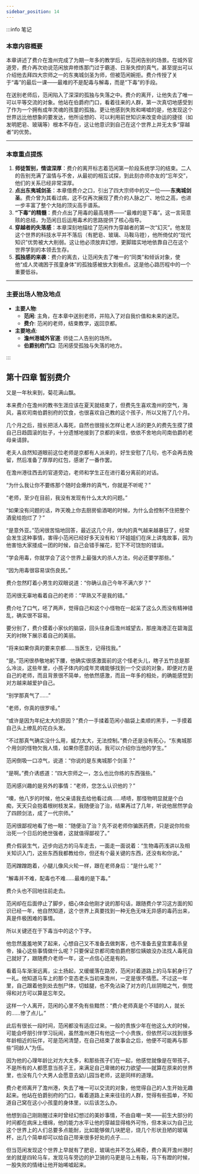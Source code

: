 ```yaml
---
sidebar_position: 14
---
```


:::info 笔记

### 本章内容概要

本章讲述了费介在澹州完成了为期一年多的教学后，与范闲告别的场景。在城外官道旁，费介再次劝说范闲放弃修炼那门过于霸道、日渐失控的真气，甚至提出可以介绍他去拜四大宗师之一的东夷城剑圣为师，但被范闲婉拒。费介传授了关于“毒”的最后一课——最难的不是配毒与解毒，而是“下毒”的手段。

在送别老师后，范闲陷入了深深的孤独与失落之中。费介的离开，让他失去了唯一可以平等交流的对象。他站在伯爵府门口，看着往来的人群，第一次真切地感受到了作为一个拥有成年灵魂的孩童的孤独。更让他感到失败和唏嘘的是，他发现这个世界远比他想象的要发达，他所设想的、可以利用前世知识来改变命运的捷径（如发明肥皂、玻璃等）根本不存在，这让他意识到自己在这个世界上并无太多“穿越者”的优势。

---

### 本章重点提炼

1.  **师徒暂别，情谊深厚**：费介的离开标志着范闲第一阶段系统学习的结束。二人的告别充满了温情与不舍，从最初的相互试探，到此刻亦师亦友的“忘年交”，他们的关系已经非常深厚。
2.  **点出东夷城剑圣**：本章借费介之口，引出了四大宗师中的又一位——**东夷城剑圣**。费介曾为其看过病，这不仅再次展现了费介的人脉之广、地位之高，也进一步丰富了整个大陆的顶尖高手谱系。
3.  **“下毒”的精髓**：费介点出了用毒的最高境界——“最难的是下毒”。这一言简意赅的总结，为范闲日后运用毒术的思路提供了核心指导。
4.  **穿越者的失落感**：本章深刻地描绘了范闲作为穿越者的第一次“幻灭”。他发现这个世界的科技水平并不落后（有肥皂、玻璃、马鞍马镫），他所倚仗的“现代知识”优势被大大削弱。这让他必须放弃幻想，更脚踏实地地依靠自己在这个世界学到的本领去生存。
5.  **孤独感的来袭**：费介的离去，让范闲失去了唯一的“同类”和倾诉对象，使他“成人灵魂困于孩童身体”的孤独感被放大到极点。这是他心路历程中的一个重要低谷。

---

### 主要出场人物及地点

* **主要人物**:
    * **范闲**: 主角，在本章中送别老师，并陷入了对自我价值和未来的迷茫。
    * **费介**: 范闲的老师，结束教学，返回京都。
* **主要地点**:
    * **澹州港城外官道**: 师徒二人告别的场所。
    * **伯爵别府门口**: 范闲感受孤独与失落的地方。

:::

## 第十四章 **暂别费介**

又是一年秋来到，菊花满山飘。

本来费介在澹州的教书生涯应该在夏天就结束了，但费先生喜欢澹州的空气，海风，喜欢司南伯爵别府的饮食，也很喜欢自己教的这个孩子，所以又拖了几个月。

几个月之后，擅长把活人毒死，自然也很擅长怎样让老人活的更久的费先生摸了摸自己日趋圆滚的肚子，十分遗憾地接到了京都的来信，依依不舍地向司南伯爵的老母亲请辞。

老夫人自然知道眼前这位老师是京都有人派来的，好生安慰了几句，也不会再去挽留，然后准备了厚厚的红包，感谢了一番作罢。

在澹州港往西去的官道旁边，老师和学生正在进行着分离前的对话。

“为什么我让你不要练那个随时会爆炸的真气，你就是不听呢？”

“老师，至少在目前，我没有发现有什么太大的问题。”

“如果没有问题的话，昨天晚上你去厨房偷酒喝的时候，为什么会控制不住把整个酒瓮给抱烂了？”

“是意外亚。”范闲很苦恼地回答，最近这几个月，体内的真气越来越暴狂了，经常会发生这种事情，害得小范闲已经好多天没有和丫环姐姐们在床上讲鬼故事，因为他害怕大家搂成一团的时候，自己会错手摧花，犯下不可饶恕的错误。

“学会用毒，你就学会了这个世界上最强大的杀人方法，何必还要学那些。”

“因为用毒很容易误伤良民。”

费介忽然盯着小男生的双眼说道：“你确认自己今年不满六岁？”

范闲很无辜地看着自己的老师：“早熟又不是我的错。”

费介吐了口气，呸了两声，觉得自己和这个小怪物在一起呆了这么久而没有精神错乱，确实很不容易。

要分别了，费介摸着小家伙的脑袋，回头往身后澹州城望去，那座海港正在碧海蓝天的衬映下展示着自己的美丽。

“将来如果你真的要来京都……当医生，记得找我。”

“是。”范闲很恭敬地躬下腰，他确实很感激面前的这个怪老头儿，瞎子五竹总是那么冷淡，这些年里，小孩子体内的成年灵魂能够找到一个交谈的对象，即便对方是自己的老师，而且背景很不简单，他依然感激，而且一年多的相处，的确能感觉到对方越来越爱护自己。

“别学那真气了……”

“老师，你真的很罗嗦。”

“或许是因为年纪太大的原因？”费介一手揉着范闲小脑袋上柔顺的黑手，一手摸着自己头上缭乱的花白头发。

“不过那真气确实没什么用，威力太大，无法控制。”费介还是没有死心，“东夷城那个用剑的怪物欠我人情，如果你愿意的话，我可以介绍你当他的学生。”

范闲倒吸一口凉气，说道：“你说的是东夷城那个剑圣？”

“是啊。”费介诱惑道：“四大宗师之一，怎么也比你练的东西强些。”

范闲感兴趣的是另外的事情：“老师，您怎么认识他的？”

“噢，他八岁的时候，他父亲请我去给他看过病……啧啧，那怪物明显就是个白痴，天天只会抱着根树枝发呆，我随便治了治，结果再过了几年，听说他居然学会了四顾剑法，成了一代宗师。”

范闲很鄙视地看了他一眼：“随便治了治？先不说老师你骗医药费，只是说你险些治死一个日后的绝世强者，这就值得鄙视了。”

费介假装生气，迈步向远方的马车走去，一面走一面说着：“生物毒药浅讲以及相关知识入门，这些东西我都教给你，但还有个最关键的东西，还没有和你说。”

范闲蹭蹭跑着，小腿儿像风火轮一样，跟在老师身后：“是什么呢？”

“解毒并不难，配毒也不难……最难的是下毒。”

费介头也不回地往前走去。

范闲却在后面停止了脚步，细心体会他刚才说的那句话，跟随费介学习这方面的知识已经一年，他自然知道，这个世界上真要找到一种无色无味无异感的毒药出来，真是件极困难的事情。

所以关键还在于下毒当中的这个下字。

他忽然羞羞地笑了起来，心想自己又不准备去做刺客，也不准备去皇宫里毒杀皇帝，操心这些事情做什么呢？只要保证京都司南伯爵府那位姨娘没办法找人毒死自己就好了，跟随费介老师一年，这一点信心还是有的。

看着马车渐渐远离，尘土扬起，又缓缓落在路旁，范闲对着道路上的马车躬身行了一礼。他知道马车上的那个变态老头当初来澹州，一定是很不情愿。不过这一年里，自己跟着他到处去刨尸体，切蛙腿，也不免沾染了对方的几丝阴暗之气，倒觉得和对方可以算是忘年交。

这样一个人离开，范闲的心里不免有些黯然：“费介老师真是个不错的人，就长的……惨了点儿。”

此后有很长一段时间，范闲都没有适应过来。一般的贵族少年在他这么大的时候，可能会呼朋引伴学习玩闹，虽然澹州港只有他这一个小贵族，但依然可以找到很多年龄相近的玩伴，可是范闲清楚，在自己结束了故事会之后，他便不可能再与那些“同龄人”为伍。

因为他的心理年龄比对方大太多，和那些孩子们在一起，他感觉就像是在带孩子。不是所有的人都愿意当孩子王，来满足自己卑微的权力欲望——就算在原来的世界里，也没有几个大男人会愿意去幼儿园当老师，这是同样的道理。

费介老师离开了澹州港，失去了唯一可以交流的对象，他觉得自己的人生开始无趣起来。他站在伯爵别府的门口，看着道路上来来往往的人群，觉得有些孤单，不知道自己窝在这小小孩童的身体里，以后该怎么办。

他想到自己刚刚醒过来时曾经幻想过的美妙事情，不由自嘲一笑——前生大部分的时间都在病床上缠绵，他的能力水平让他的穿越显得格外可怜，但本来以为自己比这个世界上的人们总要多点能耐，比如能够做几块肥皂，烧几个形状丑陋的玻璃杯，出几个简单却可以给自己带来很多好处的点子……

但当范闲发现这个世界上早就有了肥皂，玻璃也并不怎么稀奇，费介离开澹州港时坐的就是四轮马车，发现马车旁边的护卫骑的马更是马上有鞍，马下有蹬的时候，一股失败的情绪让他开始唏嘘起来。

